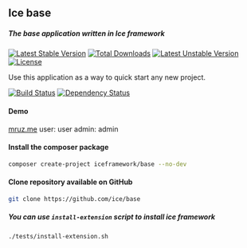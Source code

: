 ## Ice base
##### The base application written in Ice framework
[![Latest Stable Version](https://poser.pugx.org/iceframework/base/v/stable)](https://packagist.org/packages/iceframework/base) [![Total Downloads](https://poser.pugx.org/iceframework/base/downloads)](https://packagist.org/packages/iceframework/base) [![Latest Unstable Version](https://poser.pugx.org/iceframework/base/v/unstable)](https://packagist.org/packages/iceframework/base) [![License](https://poser.pugx.org/iceframework/base/license)](https://packagist.org/packages/iceframework/base)

Use this application as a way to quick start any new project.

[![Build Status](https://travis-ci.org/ice/base.svg)](https://travis-ci.org/ice/base)
[![Dependency Status](https://www.versioneye.com/user/projects/558e6020316338001a0000da/badge.svg?style=flat)](https://www.versioneye.com/user/projects/558e6020316338001a0000da)

#### Demo
[mruz.me](https://mruz.me/base)
user: user
admin: admin

#### Install the composer package
```sh
composer create-project iceframework/base --no-dev
```

#### Clone repository available on GitHub
```sh
git clone https://github.com/ice/base
```

##### You can use `install-extension` script to install ice framework
```
./tests/install-extension.sh
```